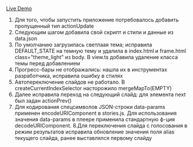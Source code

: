 [Live Demo](https://sbilevich.github.io/shri-2021-task-3/)

1. Для того, чтобы запустить приложение потребовалось добавить пропущенный тип actionUpdate
2. Следующим шагом добавила свой скрипт и стили и данные из data.json
3. По умолчанию загрузилась светлаая тема; исправила DEFAULT_STATE на темную тему и удалила в index.html и frame.html class="theme_light" из body. В view.ts добавила удаление класса темы перед добавлением
4. Прогресс-бары не отображались: нашла их в инструментах разработчика, исправила ошибку в стилях
5. Автопереключение слайдов не работало. В createCurrentIndexSelector насторожило mergeMapTo(EMPTY)
6. Далее исправила переход на следующий слайд: для элемента next был задан actionPrev() 
7. Для кодирования спецсимволов JSON-строки data-params применен encodeURIComponent в stories.js. Для использования значения data-params в плеере применила стандартную ф-ция decodeURIComponent.
8.Для переключения слайда с голосования в режим результатов исправила обновление значения поля alias текущего слайда, ранее выставлялся первому слайду
